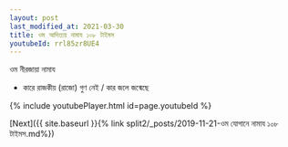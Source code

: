 ```yaml
---
layout: post
last_modified_at: 2021-03-30
title: ওম আদিত্যয় নামায ১০৮ টাইমস
youtubeId: rrl85zr8UE4
---
```

 
 
 ওম নীরজায়া নামায  
 
 -  কারে রাজকীয় (রাজো) গুণ নেই / কার জলে জন্মেছে 
 
  
 
  
 
 
 
 
 
 


{% include youtubePlayer.html id=page.youtubeId %}
 
[Next]({{ site.baseurl }}{% link  split2/_posts/2019-11-21-ওম যোগানে নামায ১০৮ টাইমস.md%})
 
